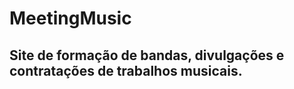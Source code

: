 # MeetingMusic
Site de formação de bandas, divulgações e contratações de trabalhos musicais.
-----------------------------------------------------------------------------
